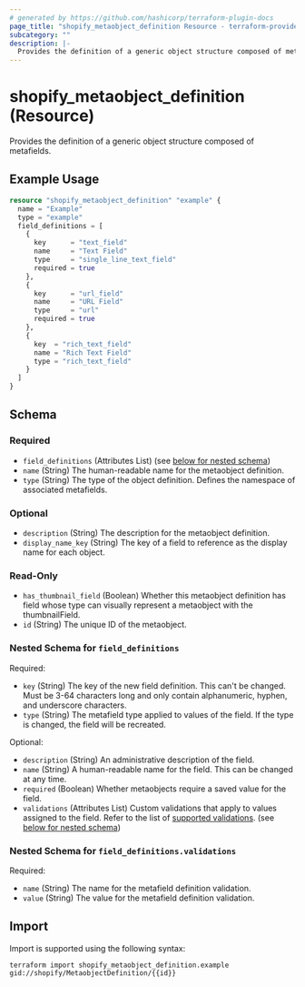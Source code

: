 ```yaml
---
# generated by https://github.com/hashicorp/terraform-plugin-docs
page_title: "shopify_metaobject_definition Resource - terraform-provider-shopify"
subcategory: ""
description: |-
  Provides the definition of a generic object structure composed of metafields.
---
```


# shopify_metaobject_definition (Resource)

Provides the definition of a generic object structure composed of metafields.

## Example Usage

```terraform
resource "shopify_metaobject_definition" "example" {
  name = "Example"
  type = "example"
  field_definitions = [
    {
      key      = "text_field"
      name     = "Text Field"
      type     = "single_line_text_field"
      required = true
    },
    {
      key      = "url_field"
      name     = "URL Field"
      type     = "url"
      required = true
    },
    {
      key  = "rich_text_field"
      name = "Rich Text Field"
      type = "rich_text_field"
    }
  ]
}
```

<!-- schema generated by tfplugindocs -->
## Schema

### Required

- `field_definitions` (Attributes List) (see [below for nested schema](#nestedatt--field_definitions))
- `name` (String) The human-readable name for the metaobject definition.
- `type` (String) The type of the object definition. Defines the namespace of associated metafields.

### Optional

- `description` (String) The description for the metaobject definition.
- `display_name_key` (String) The key of a field to reference as the display name for each object.

### Read-Only

- `has_thumbnail_field` (Boolean) Whether this metaobject definition has field whose type can visually represent a metaobject with the thumbnailField.
- `id` (String) The unique ID of the metaobject.

<a id="nestedatt--field_definitions"></a>
### Nested Schema for `field_definitions`

Required:

- `key` (String) The key of the new field definition. This can't be changed.
Must be 3-64 characters long and only contain alphanumeric, hyphen, and underscore characters.
- `type` (String) The metafield type applied to values of the field. If the type is changed, the field will be recreated.

Optional:

- `description` (String) An administrative description of the field.
- `name` (String) A human-readable name for the field. This can be changed at any time.
- `required` (Boolean) Whether metaobjects require a saved value for the field.
- `validations` (Attributes List) Custom validations that apply to values assigned to the field. Refer to the list of [supported validations](https://shopify.dev/docs/apps/build/custom-data/metafields/definitions/list-of-validation-options). (see [below for nested schema](#nestedatt--field_definitions--validations))

<a id="nestedatt--field_definitions--validations"></a>
### Nested Schema for `field_definitions.validations`

Required:

- `name` (String) The name for the metafield definition validation.
- `value` (String) The value for the metafield definition validation.

## Import

Import is supported using the following syntax:

```shell
terraform import shopify_metaobject_definition.example gid://shopify/MetaobjectDefinition/{{id}}
```
